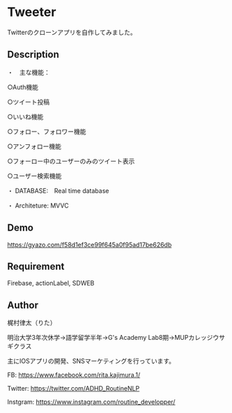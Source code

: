 Tweeter
====

Twitterのクローンアプリを自作してみました。

## Description
・　主な機能：　

○Auth機能

○ツイート投稿

○いいね機能

○フォロー、フォロワー機能

○アンフォロー機能

○フォーロー中のユーザーのみのツイート表示

○ユーザー検索機能



・ DATABASE:　Real time database



・ Architeture: MVVC


## Demo

https://gyazo.com/f58d1ef3ce99f645a0f95ad17be626db

## Requirement

Firebase, actionLabel, SDWEB

## Author

梶村律太（りた）

明治大学3年次休学→語学留学半年→G's Academy Lab8期→MUPカレッジウサギクラス

主にIOSアプリの開発、SNSマーケティングを行っています。

FB: https://www.facebook.com/rita.kajimura.1/

Twitter: https://twitter.com/ADHD_RoutineNLP

Instgram: https://www.instagram.com/routine_developper/





